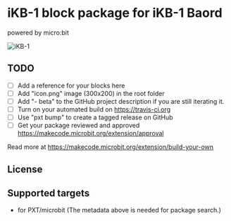 # iKB-1 block package for iKB-1 Baord

powered by micro:bit

![iKB-1](https://raw.githubusercontent.com/jcubuntu/pxt-iKB1/master/icon.png)



## TODO

- [ ] Add a reference for your blocks here
- [ ] Add "icon.png" image (300x200) in the root folder
- [ ] Add "- beta" to the GitHub project description if you are still iterating it.
- [ ] Turn on your automated build on https://travis-ci.org
- [ ] Use "pxt bump" to create a tagged release on GitHub
- [ ] Get your package reviewed and approved https://makecode.microbit.org/extension/approval

Read more at https://makecode.microbit.org/extension/build-your-own

## License



## Supported targets

* for PXT/microbit
(The metadata above is needed for package search.)

